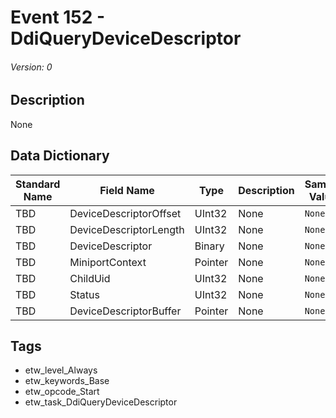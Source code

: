 # Event 152 - DdiQueryDeviceDescriptor
###### Version: 0

## Description
None

## Data Dictionary
|Standard Name|Field Name|Type|Description|Sample Value|
|---|---|---|---|---|
|TBD|DeviceDescriptorOffset|UInt32|None|`None`|
|TBD|DeviceDescriptorLength|UInt32|None|`None`|
|TBD|DeviceDescriptor|Binary|None|`None`|
|TBD|MiniportContext|Pointer|None|`None`|
|TBD|ChildUid|UInt32|None|`None`|
|TBD|Status|UInt32|None|`None`|
|TBD|DeviceDescriptorBuffer|Pointer|None|`None`|

## Tags
* etw_level_Always
* etw_keywords_Base
* etw_opcode_Start
* etw_task_DdiQueryDeviceDescriptor